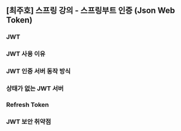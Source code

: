 ## [최주호] 스프링 강의 - 스프링부트 인증 (Json Web Token)

### JWT

### JWT 사용 이유

### JWT 인증 서버 동작 방식

### 상태가 없는 JWT 서버

### Refresh Token

### JWT 보안 취약점
